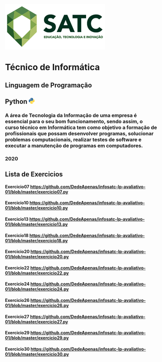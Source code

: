 ![logo satc](https://github.com/DedeApenas/infosatc-lp-avaliativo-01/blob/master/unnamed.png)

# Técnico de Informática
## Linguagem de Programação
## Python         ![gif python](https://github.com/DedeApenas/infosatc-lp-avaliativo-01/blob/master/picasion.com_9e88b953c64c564a82538a8c473daf95.gif) 
### A área de Tecnologia da Informação de uma empresa é essencial para o seu bom funcionamento, sendo assim, o curso técnico em Informática tem como objetivo a formação de profissionais que possam desenvolver programas, solucionar problemas computacionais, realizar testes de software e executar a manutenção de programas em computadores.
### 2020

## Lista de Exercicios

#### Exercicio07 https://github.com/DedeApenas/infosatc-lp-avaliativo-01/blob/master/exercicio07.py
#### Exercicio10 https://github.com/DedeApenas/infosatc-lp-avaliativo-01/blob/master/exercicio10.py
#### Exercicio13 https://github.com/DedeApenas/infosatc-lp-avaliativo-01/blob/master/exercicio13.py
#### Exercicio18 https://github.com/DedeApenas/infosatc-lp-avaliativo-01/blob/master/exercicio18.py
#### Exercicio20 https://github.com/DedeApenas/infosatc-lp-avaliativo-01/blob/master/exercicio20.py
#### Exercicio22 https://github.com/DedeApenas/infosatc-lp-avaliativo-01/blob/master/exercicio22.py
#### Exercicio24 https://github.com/DedeApenas/infosatc-lp-avaliativo-01/blob/master/exercicio24.py
#### Exercicio26 https://github.com/DedeApenas/infosatc-lp-avaliativo-01/blob/master/exercicio26.py
#### Exercicio27 https://github.com/DedeApenas/infosatc-lp-avaliativo-01/blob/master/exercicio27.py
#### Exercicio29 https://github.com/DedeApenas/infosatc-lp-avaliativo-01/blob/master/exercicio29.py
#### Exercicio30 https://github.com/DedeApenas/infosatc-lp-avaliativo-01/blob/master/exercicio30.py
